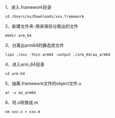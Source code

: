 1、进入.framework目录
```
cd /Users/xx/Downloads/xxx.framework 
```
2、新建文件夹-用来保存分离出的文件
```
mkdir arm_64
```
3、分离出arm64的静态库文件
```
lipo ./xxx -thin arm64 -output ./arm_64/aa_arm64
```
4、进入arm_64目录
```
cd arm-64
```
5、抽离.framework文件的object文件.o
```
ar -x aa_arm64
```
6、将.o转换成.m
```
nm xxx.o > xxx.m
```
